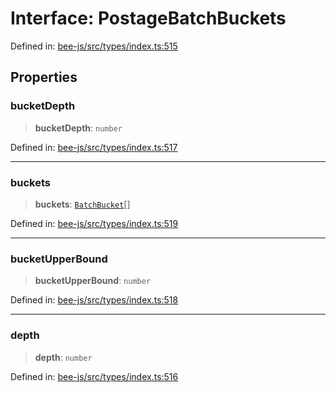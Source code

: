 # Interface: PostageBatchBuckets

Defined in: [bee-js/src/types/index.ts:515](https://github.com/ethersphere/bee-js/blob/3abbe2b1b264d6b586511a56e93badb2236bd09d/src/types/index.ts#L515)

## Properties

### bucketDepth

> **bucketDepth**: `number`

Defined in: [bee-js/src/types/index.ts:517](https://github.com/ethersphere/bee-js/blob/3abbe2b1b264d6b586511a56e93badb2236bd09d/src/types/index.ts#L517)

***

### buckets

> **buckets**: [`BatchBucket`](BatchBucket.md)[]

Defined in: [bee-js/src/types/index.ts:519](https://github.com/ethersphere/bee-js/blob/3abbe2b1b264d6b586511a56e93badb2236bd09d/src/types/index.ts#L519)

***

### bucketUpperBound

> **bucketUpperBound**: `number`

Defined in: [bee-js/src/types/index.ts:518](https://github.com/ethersphere/bee-js/blob/3abbe2b1b264d6b586511a56e93badb2236bd09d/src/types/index.ts#L518)

***

### depth

> **depth**: `number`

Defined in: [bee-js/src/types/index.ts:516](https://github.com/ethersphere/bee-js/blob/3abbe2b1b264d6b586511a56e93badb2236bd09d/src/types/index.ts#L516)
